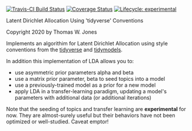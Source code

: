 [![Travis-CI Build Status](https://travis-ci.com/TommyJones/tidylda.svg?branch=master)](https://travis-ci.com/TommyJones/tidylda)
[![Coverage Status](https://img.shields.io/codecov/c/github/tommyjones/tidylda/master.svg)](https://codecov.io/github/tommyjones/tidylda?branch=master)
[![Lifecycle: experimental](https://img.shields.io/badge/lifecycle-experimental-orange.svg)](https://www.tidyverse.org/lifecycle/#experimental)

Latent Dirichlet Allocation Using 'tidyverse' Conventions

Copyright 2020 by Thomas W. Jones

Implements an algorithim for Latent Dirichlet Allocation using style conventions from the [tidyverse](https://style.tidyverse.org/) and [tidymodels](https://tidymodels.github.io/model-implementation-principles/). 
    
In addition this implementation of LDA allows you to:

* use asymmetric prior parameters alpha and beta
* use a matrix prior parameter, beta to seed topics into a model
* use a previously-trained model as a prior for a new model
* apply LDA in a transfer-learning paradigm, updating a model's parameters with additional data (or additional iterations)

Note that the seeding of topics and transfer learning are **experimental** for now. They are almost-surely useful but their behaviors have not been optimized or well-studied. Caveat emptor!

